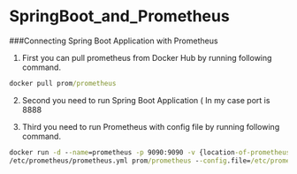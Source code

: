 # SpringBoot_and_Prometheus

###Connecting Spring Boot Application with Prometheus

1. First you can pull prometheus from Docker Hub by running following command.

```cmd
docker pull prom/prometheus
```
2. Second you need to run Spring Boot Application ( In my case port is 8888

3. Third you need to run Prometheus with config file by running following command.

```cmd
docker run -d --name=prometheus -p 9090:9090 -v {location-of-prometheus.yml_file}/prometheus.yml:
/etc/prometheus/prometheus.yml prom/prometheus --config.file=/etc/prometheus/prometheus.yml
```

